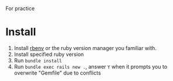 For practice

# Install

1. Install [rbenv](https://github.com/rbenv/rbenv) or the ruby version manager you familiar with.
2. Install specified ruby version
3. Run `bundle install`
4. Run `bundle exec rails new .`, answer `Y` when it prompts you to overwrite "Gemfile" due to conflicts
